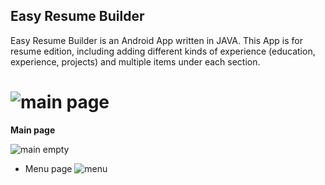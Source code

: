 ## Easy Resume Builder
Easy Resume Builder is an Android App written in JAVA. This App is for resume edition, including adding different kinds of experience (education, experience, projects) and multiple items under each section. 

![main page](https://github.com/ly16/Easy-Resume-Builder/blob/master/screenshot/main_page.png)
============

**Main page**

![main empty](https://github.com/ly16/Easy-Resume-Builder/blob/master/screenshot/main_empty.png)

- Menu page
![menu]()
